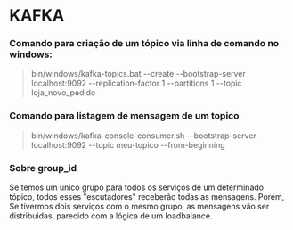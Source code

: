 # KAFKA

### Comando para criação de um tópico via linha de comando no windows:

> bin/windows/kafka-topics.bat --create --bootstrap-server localhost:9092 --replication-factor 1 --partitions 1 --topic loja_novo_pedido

### Comando para listagem de mensagem de um topico
> bin/windows/kafka-console-consumer.sh --bootstrap-server localhost:9092 --topic meu-topico --from-beginning

### Sobre group_id


Se temos um unico grupo para todos os serviços de um determinado tópico, todos esses "escutadores" receberão todas as mensagens. Porém, Se tivermos dois serviços com o mesmo grupo, as mensagens vão ser distribuidas, parecido com a lógica de um loadbalance.



